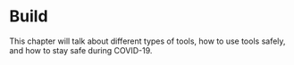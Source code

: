 # Build

This chapter will talk about different types of tools, how to use tools safely, and how to stay safe during COVID-19.
